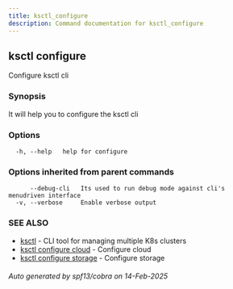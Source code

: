 ```yaml
---
title: ksctl_configure
description: Command documentation for ksctl_configure
---
```


## ksctl configure

Configure ksctl cli

### Synopsis

It will help you to configure the ksctl cli

### Options

```
  -h, --help   help for configure
```

### Options inherited from parent commands

```
      --debug-cli   Its used to run debug mode against cli's menudriven interface
  -v, --verbose     Enable verbose output
```

### SEE ALSO

* [ksctl](ksctl.md)	 - CLI tool for managing multiple K8s clusters
* [ksctl configure cloud](ksctl_configure_cloud.md)	 - Configure cloud
* [ksctl configure storage](ksctl_configure_storage.md)	 - Configure storage

###### Auto generated by spf13/cobra on 14-Feb-2025
